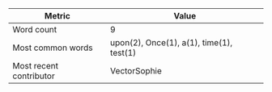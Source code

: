| Metric | Value |
| --- | --- |
| Word count | 9 |
| Most common words | upon(2), Once(1), a(1), time(1), test(1) |
| Most recent contributor | VectorSophie |
